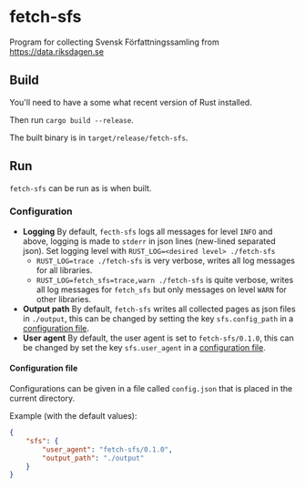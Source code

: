 # fetch-sfs
Program for collecting Svensk Författningssamling from https://data.riksdagen.se

## Build

You'll need to have a some what recent version of Rust installed.

Then run `cargo build --release`.

The built binary is in `target/release/fetch-sfs`.

## Run

`fetch-sfs` can be run as is when built.

### Configuration

- **Logging** By default, `fecth-sfs` logs all messages for level `INFO` and above, logging is made to `stderr` in json lines (new-lined separated json). Set logging level with `RUST_LOG=<desired level> ./fetch-sfs`
    - `RUST_LOG=trace ./fetch-sfs` is very verbose, writes all log messages for all libraries.
    - `RUST_LOG=fetch_sfs=trace,warn ./fetch-sfs` is quite verbose, writes all log messages for `fetch_sfs` but only messages on level `WARN` for other libraries.
- **Output path** By default, `fetch-sfs` writes all collected pages as json files in `./output`, this can be changed by setting the key `sfs.config_path` in a [configuration file](#configuration-file).
- **User agent** By default, the user agent is set to `fetch-sfs/0.1.0`, this can be changed by set the key `sfs.user_agent` in a [configuration file](#configuration-file).

#### Configuration file
Configurations can be given in a file called  `config.json` that is placed in the current directory.

Example (with the default values):
```json
{
    "sfs": {
        "user_agent": "fetch-sfs/0.1.0",
        "output_path": "./output"
    }
}
```
